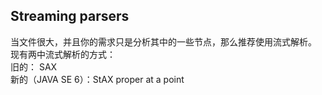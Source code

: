 ## Streaming parsers

当文件很大，并且你的需求只是分析其中的一些节点，那么推荐使用流式解析。
现有两中流式解析的方式：<br>
旧的： SAX<br>
新的（JAVA SE 6）：StAX
proper at a point


